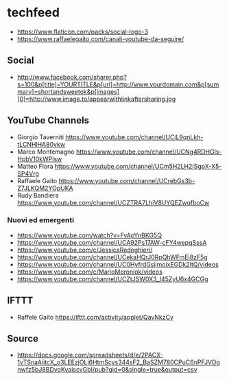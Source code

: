 # techfeed

- https://www.flaticon.com/packs/social-logo-3
- https://www.raffaelegaito.com/canali-youtube-da-seguire/

## Social

- http://www.facebook.com/sharer.php?s=100&p[title]=YOURTITLE&p[url]=http://www.yourdomain.com&p[summary]=shortandsweetok&p[images][0]=http://www.image.to/appearwithlinkaftersharing.jpg

## YouTube Channels

- Giorgio Taverniti <https://www.youtube.com/channel/UCjL9qnLkh-tLCNHlHA80vkw>
- Marco Montemagno <https://www.youtube.com/channel/UCNg4RDHGls-HpbV10kWPlsw>
- Matteo Flora <https://www.youtube.com/channel/UCm5H2LH2ISgpX-X5-SP4Vrg>
- Raffaele Gaito <https://www.youtube.com/channel/UCrebGs3b-Z7JLKQM2YOpUKA>
- Rudy Bandiera <https://www.youtube.com/channel/UCZTRA7LhiV8UYQEZwqfboCw>

### Nuovi ed emergenti

- https://www.youtube.com/watch?v=FvApYnBKG5Q
- https://www.youtube.com/channel/UCA92Ps17AW-cFY4wepqSssA
- https://www.youtube.com/c/JessicaRedeghieri/
- https://www.youtube.com/channel/UCekaHQrJ0RpQhWFmEi8zF5g
- https://www.youtube.com/channel/UC0HyfrdGsjimoixEGDk2ltQ/videos
- https://www.youtube.com/c/MarioMoroniok/videos
- https://www.youtube.com/channel/UCZtJSW0X3_I45ZyU6x4GCGg

## IFTTT

- Raffele Gaito <https://ifttt.com/activity/applet/QavNkzCy>

## Source 

- https://docs.google.com/spreadsheets/d/e/2PACX-1vTSnaAijtcX_o3LEEzjOLj6HtmScys344sF2_BaSZM780CPuC6nPFJVOgnwfz5bJ8BDvqKyajscvGbI/pub?gid=0&single=true&output=csv


